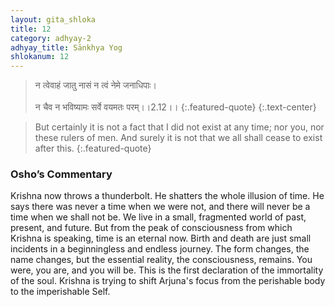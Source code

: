 ```yaml
---
layout: gita_shloka
title: 12
category: adhyay-2
adhyay_title: Sānkhya Yog
shlokanum: 12
---
```


> न त्वेवाहं जातु नासं न त्वं नेमे जनाधिपाः।<br><br>न चैव न भविष्यामः सर्वे वयमतः परम्।।2.12।।
{:.featured-quote} 
{:.text-center}

> But certainly it is not a fact that I did not exist at any time; nor you, nor these rulers of men. And surely it is not that we all shall cease to exist after this.
{:.featured-quote}

### Osho’s Commentary
Krishna now throws a thunderbolt. He shatters the whole illusion of time. He says there was never a time when we were not, and there will never be a time when we shall not be.
We live in a small, fragmented world of past, present, and future. But from the peak of consciousness from which Krishna is speaking, time is an eternal now. Birth and death are just small incidents in a beginningless and endless journey.
The form changes, the name changes, but the essential reality, the consciousness, remains. You were, you are, and you will be. This is the first declaration of the immortality of the soul. Krishna is trying to shift Arjuna's focus from the perishable body to the imperishable Self.
